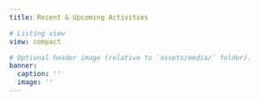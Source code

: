 ```yaml
---
title: Recent & Upcoming Activities

# Listing view
view: compact

# Optional header image (relative to `assets/media/` folder).
banner:
  caption: ''
  image: ''
---
```

